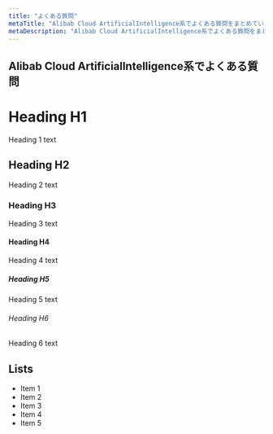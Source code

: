 ```yaml
---
title: "よくある質問"
metaTitle: "Alibab Cloud ArtificialIntelligence系でよくある質問をまとめています"
metaDescription: "Alibab Cloud ArtificialIntelligence系でよくある質問をまとめています"
---
```


## Alibab Cloud ArtificialIntelligence系でよくある質問


# Heading H1
Heading 1 text

## Heading H2
Heading 2 text

### Heading H3
Heading 3 text

#### Heading H4
Heading 4 text

##### Heading H5
Heading 5 text

###### Heading H6
Heading 6 text

## Lists
- Item 1
- Item 2
- Item 3
- Item 4
- Item 5




